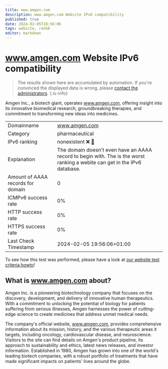 ```yaml
---
title: www.amgen.com
description: www.amgen.com Website IPv6 compatibility
published: true
date: 2024-02-05T18:56:06
tags: website, rank6
editor: markdown
---
```


# www.amgen.com Website IPv6 compatibility

> The results shown here are accumulated by automation. If you're convinced the displayed data is wrong, please [contact the administrators](/howto/chat). 
{.is-info}

Amgen Inc., a biotech giant, operates www.amgen.com, offering insight into its innovative biomedical research, groundbreaking therapies, and commitment to transforming new ideas into medicines.


|   |   |
| - | - |
| Domainname | www.amgen.com
| Category | pharmaceutical |
| IPv6 ranking | nonexistent :x: [🔗](/howto/ranking) |
| Explanation | The domain doesn't even have an AAAA record to begin with. The is the worst ranking a webite can get in the IPv6 database. |
| Amount of AAAA records for domain | 0 |
| ICMPv6 success rate | 0%|
| HTTP success rate | 0% |
| HTTPS success rate | 0% |
| Last Check Timestamp | 2024-02-05 19:56:06+01:00 |

To see how this test was performed, please have a look at [our website test criteria howto](/howto/testcriteria/website)!


## What is www.amgen.com about?
Amgen Inc. is a pioneering biotechnology company that focuses on the discovery, development, and delivery of innovative human therapeutics. With a commitment to unlocking the potential of biology for patients suffering from serious illnesses, Amgen harnesses the power of cutting-edge science to create medicines that address unmet medical needs.

The company's official website, www.amgen.com, provides comprehensive information about its mission, history, and the various therapeutic areas it targets, including oncology, cardiovascular disease, and neuroscience. Visitors to the site can find details on Amgen's product pipeline, its approach to sustainability and ethics, latest news releases, and investor information. Established in 1980, Amgen has grown into one of the world's leading biotech companies, with a robust portfolio of treatments that have made significant impacts on patients' lives around the globe.


